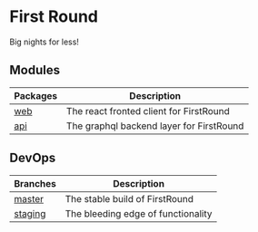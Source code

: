 # First Round

Big nights for less!

## Modules

| Packages              | Description                              |
| --------------------- | ---------------------------------------- |
| [web](./packages/web) | The react fronted client for FirstRound  |
| [api](./packages/api) | The graphql backend layer for FirstRound |

## DevOps

| Branches                      | Description                        |
| ----------------------------- | ---------------------------------- |
| [master](../../tree/master)   | The stable build of FirstRound     |
| [staging](../../tree/staging) | The bleeding edge of functionality |
